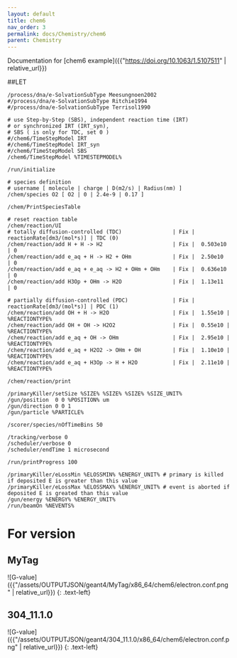 ```yaml
---
layout: default
title: chem6
nav_order: 3
permalink: docs/Chemistry/chem6
parent: Chemistry
---
```


Documentation for [chem6 example]({{"https://doi.org/10.1063/1.5107511" | relative_url}})

##LET
```
/process/dna/e-SolvationSubType Meesungnoen2002
#/process/dna/e-SolvationSubType Ritchie1994
#/process/dna/e-SolvationSubType Terrisol1990

# use Step-by-Step (SBS), independent reaction time (IRT)
# or synchronized IRT (IRT_syn),
# SBS ( is only for TDC, set 0 )
#/chem6/TimeStepModel IRT
#/chem6/TimeStepModel IRT_syn
#/chem6/TimeStepModel SBS
/chem6/TimeStepModel %TIMESTEPMODEL%

/run/initialize

# species definition
# username [ molecule | charge | D(m2/s) | Radius(nm) ]
/chem/species O2 [ O2 | 0 | 2.4e-9 | 0.17 ]

/chem/PrintSpeciesTable

# reset reaction table
/chem/reaction/UI
# totally diffusion-controlled (TDC)                | Fix |  reactionRate[dm3/(mol*s)] | TDC (0)
/chem/reaction/add H + H -> H2                      | Fix |  0.503e10 | 0
/chem/reaction/add e_aq + H -> H2 + OHm             | Fix |  2.50e10  | 0
/chem/reaction/add e_aq + e_aq -> H2 + OHm + OHm    | Fix |  0.636e10 | 0
/chem/reaction/add H3Op + OHm -> H2O                | Fix |  1.13e11  | 0

# partially diffusion-controlled (PDC)              | Fix |  reactionRate[dm3/(mol*s)] | PDC (1)
/chem/reaction/add OH + H -> H2O                    | Fix |  1.55e10 | %REACTIONTYPE%
/chem/reaction/add OH + OH -> H2O2                  | Fix |  0.55e10 | %REACTIONTYPE%
/chem/reaction/add e_aq + OH -> OHm                 | Fix |  2.95e10 | %REACTIONTYPE%
/chem/reaction/add e_aq + H2O2 -> OHm + OH          | Fix |  1.10e10 | %REACTIONTYPE%
/chem/reaction/add e_aq + H3Op -> H + H2O           | Fix |  2.11e10 | %REACTIONTYPE%

/chem/reaction/print

/primaryKiller/setSize %SIZE% %SIZE% %SIZE% %SIZE_UNIT%
/gun/position  0 0 %POSITION% um
/gun/direction 0 0 1
/gun/particle %PARTICLE%

/scorer/species/nOfTimeBins 50

/tracking/verbose 0
/scheduler/verbose 0
/scheduler/endTime 1 microsecond

/run/printProgress 100

/primaryKiller/eLossMin %ELOSSMIN% %ENERGY_UNIT% # primary is killed if deposited E is greater than this value
/primaryKiller/eLossMax %ELOSSMAX% %ENERGY_UNIT% # event is aborted if deposited E is greated than this value
/gun/energy %ENERGY% %ENERGY_UNIT%
/run/beamOn %NEVENTS%

```
# For version
## MyTag
![G-value]({{"/assets/OUTPUTJSON/geant4/MyTag/x86_64/chem6/electron.conf.png" | relative_url}})
{: .text-left}


## 304_11.1.0
![G-value]({{"/assets/OUTPUTJSON/geant4/304_11.1.0/x86_64/chem6/electron.conf.png" | relative_url}})
{: .text-left}